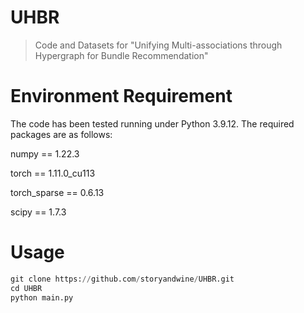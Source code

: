 # UHBR
> Code and Datasets for "Unifying Multi-associations through Hypergraph for Bundle Recommendation"


# Environment Requirement
The code has been tested running under Python 3.9.12. The required packages are as follows:

numpy == 1.22.3

torch == 1.11.0_cu113

torch_sparse == 0.6.13

scipy == 1.7.3

# Usage
 ```python
git clone https://github.com/storyandwine/UHBR.git
cd UHBR
python main.py
```
